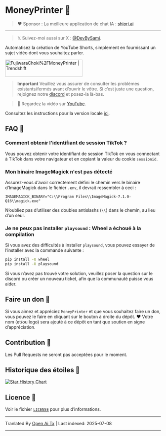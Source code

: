 # MoneyPrinter 💸

> ♥︎ Sponsor : La meilleure application de chat IA : [shiori.ai](https://www.shiori.ai)
---

> 𝕏 Suivez-moi aussi sur X : [@DevBySami](https://x.com/DevBySami).

Automatisez la création de YouTube Shorts, simplement en fournissant un sujet vidéo dont vous souhaitez parler.

<a href="https://trendshift.io/repositories/7545" target="_blank"><img src="https://trendshift.io/api/badge/repositories/7545" alt="FujiwaraChoki%2FMoneyPrinter | Trendshift" style="width: 250px; height: 55px;" width="250" height="55"/></a>

> **Important** Veuillez vous assurer de consulter les problèmes existants/fermés avant d’ouvrir le vôtre. Si c’est juste une question, rejoignez notre [discord](https://dsc.gg/fuji-community) et posez-la là-bas.

> **🎥** Regardez la vidéo sur [YouTube](https://youtu.be/mkZsaDA2JnA?si=pNne3MnluRVkWQbE).

Consultez les instructions pour la version locale [ici](https://raw.githubusercontent.com/FujiwaraChoki/MoneyPrinter/main/Local.md).

## FAQ 🤔

### Comment obtenir l’identifiant de session TikTok ?

Vous pouvez obtenir votre identifiant de session TikTok en vous connectant à TikTok dans votre navigateur et en copiant la valeur du cookie `sessionid`.

### Mon binaire ImageMagick n'est pas détecté

Assurez-vous d’avoir correctement défini le chemin vers le binaire d’ImageMagick dans le fichier `.env`, il devrait ressembler à ceci :

```env
IMAGEMAGICK_BINARY="C:\\Program Files\\ImageMagick-7.1.0-Q16\\magick.exe"
```

N’oubliez pas d’utiliser des doubles antislashs (`\\`) dans le chemin, au lieu d’un seul.

### Je ne peux pas installer `playsound` : Wheel a échoué à la compilation

Si vous avez des difficultés à installer `playsound`, vous pouvez essayer de l’installer avec la commande suivante :

```bash
pip install -U wheel
pip install -U playsound
```

Si vous n’avez pas trouvé votre solution, veuillez poser la question sur le discord ou créer un nouveau ticket, afin que la communauté puisse vous aider.

## Faire un don 🎁

Si vous aimez et appréciez `MoneyPrinter` et que vous souhaitez faire un don, vous pouvez le faire en cliquant sur le bouton à droite du dépôt. ❤️
Votre nom (et/ou logo) sera ajouté à ce dépôt en tant que soutien en signe d’appréciation.

## Contribution 🤝

Les Pull Requests ne seront pas acceptées pour le moment.

## Historique des étoiles 🌟

[![Star History Chart](https://api.star-history.com/svg?repos=FujiwaraChoki/MoneyPrinter&type=Date)](https://star-history.com/#FujiwaraChoki/MoneyPrinter&Date)

## Licence 📝

Voir le fichier [`LICENSE`](LICENSE) pour plus d’informations.

---

Tranlated By [Open Ai Tx](https://github.com/OpenAiTx/OpenAiTx) | Last indexed: 2025-07-08

---